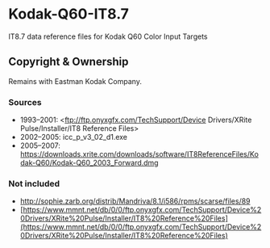 # Kodak-Q60-IT8.7
IT8.7 data reference files for Kodak Q60 Color Input Targets

## Copyright & Ownership

Remains with Eastman Kodak Company.

### Sources
- 1993–2001: <ftp://ftp.onyxgfx.com/TechSupport/Device Drivers/XRite Pulse/Installer/IT8 Reference Files>  
- 2002–2005: icc_p_v3_02_d1.exe
- 2005–2007: <https://downloads.xrite.com/downloads/software/IT8ReferenceFiles/Kodak-Q60/Kodak-Q60_2003_Forward.dmg>

### Not included
- http://sophie.zarb.org/distrib/Mandriva/8.1/i586/rpms/scarse/files/89
- [https://www.mmnt.net/db/0/0/ftp.onyxgfx.com/TechSupport/Device%20Drivers/XRite%20Pulse/Installer/IT8%20Reference%20Files](https://www.mmnt.net/db/0/0/ftp.onyxgfx.com/TechSupport/Device%20Drivers/XRite%20Pulse/Installer/IT8%20Reference%20Files)  